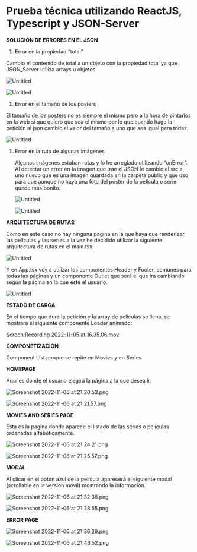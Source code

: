 # Prueba técnica utilizando ReactJS, Typescript y JSON-Server

**SOLUCIÓN DE ERRORES EN EL JSON**

1. Error en la propiedad “total”

Cambio el contenido de total a un objeto con la propiedad total ya que JSON_Server utiliza arrays u objetos.

![Untitled](https://res.cloudinary.com/dieasyxbw/image/upload/v1667645768/online-shop/series_g0dvwn.jpg)

![Untitled](https://s3-us-west-2.amazonaws.com/secure.notion-static.com/c79b5b2b-7c0e-45ea-b1f1-cd3d716851d2/Untitled.png)

1. Error en el tamaño de los posters

El tamaño de los posters no es siempre el mismo pero a la hora de pintarlos en la web si que quiero que sea el mismo por lo que cuando hago la petición al json cambio el valor del tamaño a uno que sea igual para todas.

![Untitled](https://s3-us-west-2.amazonaws.com/secure.notion-static.com/19d44fe9-a56c-4ddf-9779-fa247559a783/Untitled.png)

1. Error en la ruta de algunas imágenes

   Algunas imágenes estaban rotas y lo he arreglado utilizando “onError”. Al detectar un error en la imagen que trae el JSON le cambio el src a uno nuevo que es una imagen guardada en la carpeta public y que uso para que aunque no haya una foto del póster de la película o serie quede mas bonito.

   ![Untitled](https://s3-us-west-2.amazonaws.com/secure.notion-static.com/7052f278-83b9-4482-a363-57c6b8fd7d13/Untitled.png)

   ![Untitled](https://s3-us-west-2.amazonaws.com/secure.notion-static.com/e006e3cf-69a0-46a4-8378-569086c67761/Untitled.png)

**ARQUITECTURA DE RUTAS**

Como en este caso no hay ninguna pagina en la que haya que renderizar las películas y las series a la vez he decidido utilizar la siguiente arquitectura de rutas en el main.tsx:

![Untitled](https://s3-us-west-2.amazonaws.com/secure.notion-static.com/e24cd4a5-a4b7-48ad-994d-d1b5bfa82d0b/Untitled.png)

Y en App.tsx voy a utilizar los componentes Header y Footer, comunes para todas las páginas y un componente Outlet que será el que ira cambiando según la página en la que esté el usuario.

![Untitled](https://s3-us-west-2.amazonaws.com/secure.notion-static.com/1d7e0110-5bf6-46f5-aa1b-27c551b09393/Untitled.png)

**ESTADO DE CARGA**

En el tiempo que dura la petición y la array de películas se llena, se mostrara el siguiente componente Loader animado:

[Screen Recording 2022-11-05 at 16.35.06.mov](https://s3-us-west-2.amazonaws.com/secure.notion-static.com/b091fddd-3c4a-49df-9439-8772d09ddff3/Screen_Recording_2022-11-05_at_16.35.06.mov)

**COMPONETIZACIÓN**

Component List porque se repite en Movies y en Series

**HOMEPAGE**

Aquí es donde el usuario elegirá la página a la que desea ir.

![Screenshot 2022-11-06 at 21.20.53.png](https://s3-us-west-2.amazonaws.com/secure.notion-static.com/89541a1c-8e9b-4227-bdbd-087f67ba119e/Screenshot_2022-11-06_at_21.20.53.png)

![Screenshot 2022-11-06 at 21.21.57.png](https://s3-us-west-2.amazonaws.com/secure.notion-static.com/defaa932-f2ce-4de3-8712-9549a761b243/Screenshot_2022-11-06_at_21.21.57.png)

**MOVIES AND SERIES PAGE**

Esta es la pagina donde aparece el listado de las series o películas ordenadas alfabéticamente.

![Screenshot 2022-11-06 at 21.24.21.png](https://s3-us-west-2.amazonaws.com/secure.notion-static.com/8a79ddec-44ed-479a-961e-069fce37a21c/Screenshot_2022-11-06_at_21.24.21.png)

![Screenshot 2022-11-06 at 21.25.57.png](https://s3-us-west-2.amazonaws.com/secure.notion-static.com/23c8c590-5e00-42c2-acb8-984abc97555f/Screenshot_2022-11-06_at_21.25.57.png)

**MODAL**

Al clicar en el botón azul de la película aparecerá el siguiente modal (scrollable en la version móvil) mostrando la información.

![Screenshot 2022-11-06 at 21.32.38.png](https://s3-us-west-2.amazonaws.com/secure.notion-static.com/ba355a00-ea90-4f57-b745-8c40bbf2d53a/Screenshot_2022-11-06_at_21.32.38.png)

![Screenshot 2022-11-06 at 21.28.55.png](https://s3-us-west-2.amazonaws.com/secure.notion-static.com/b421c533-ae53-43df-8a15-5abbdc804613/Screenshot_2022-11-06_at_21.28.55.png)

**ERROR PAGE**

![Screenshot 2022-11-06 at 21.36.29.png](https://s3-us-west-2.amazonaws.com/secure.notion-static.com/1b4e561d-f7b4-4c5d-b03c-d6563b15823a/Screenshot_2022-11-06_at_21.36.29.png)

![Screenshot 2022-11-06 at 21.46.52.png](https://s3-us-west-2.amazonaws.com/secure.notion-static.com/a67b8b7b-550c-4b97-8831-e71a8adef5b4/Screenshot_2022-11-06_at_21.46.52.png)
